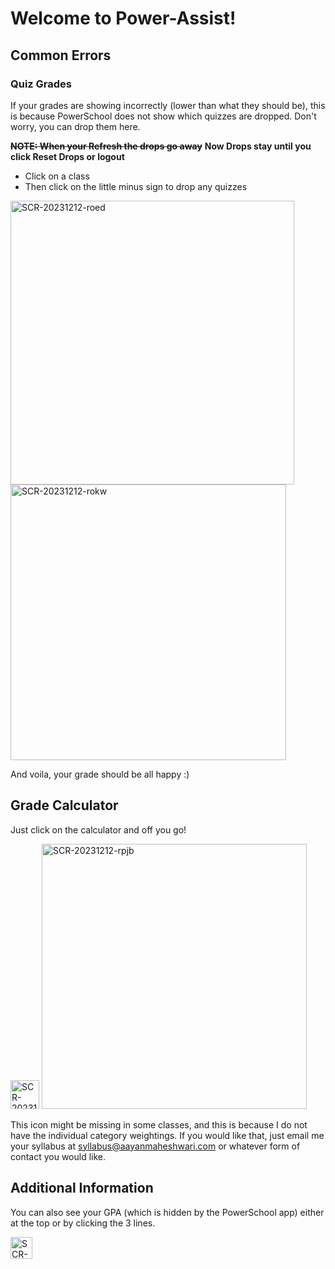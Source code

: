 
# Welcome to Power-Assist!

## Common Errors

### Quiz Grades

If your grades are showing incorrectly (lower than what they should be), this is because PowerSchool does not show which quizzes are dropped. Don't worry, you can drop them here.

 ~~**NOTE: When your Refresh the drops go away**~~
 **Now Drops stay until you click Reset Drops or logout**
- Click on a class
- Then click on the little minus sign to drop any quizzes

<img width="454" alt="SCR-20231212-roed" src="https://github.com/amaheshwari01/Power-Assist/assets/68670569/b93430b9-7c9a-4366-9ed8-de774e5e8f6c">

<img width="441" alt="SCR-20231212-rokw" src="https://github.com/amaheshwari01/Power-Assist/assets/68670569/0d6f0d02-6fb8-417b-b731-a980156ad493">

And voila, your grade should be all happy :)

## Grade Calculator

Just click on the calculator and off you go!

<img width="46" alt="SCR-20231212-rpeb" src="https://github.com/amaheshwari01/Power-Assist/assets/68670569/99fad495-3828-4c4e-8e48-54e6eccc886d">
<img width="424" alt="SCR-20231212-rpjb" src="https://github.com/amaheshwari01/Power-Assist/assets/68670569/21434f6d-6dee-4ec4-8030-c3a2fea5360c">



This icon might be missing in some classes, and this is because I do not have the individual category weightings. If you would like that, just email me your syllabus at syllabus@aayanmaheshwari.com or whatever form of contact you would like.

## Additional Information

You can also see your GPA (which is hidden by the PowerSchool app) either at the top or by clicking the 3 lines.

<img width="35" alt="SCR-20231212-rpuf" src="https://github.com/amaheshwari01/Power-Assist/assets/68670569/87c1b394-f006-4c72-a3e6-4349c79a1179">
